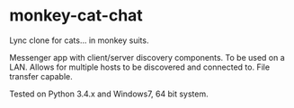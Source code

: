 # monkey-cat-chat
Lync clone for cats... in monkey suits.

Messenger app with client/server discovery components. To be used on a LAN. 
Allows for multiple hosts to be discovered and connected to. 
File transfer capable. 

Tested on Python 3.4.x and Windows7, 64 bit system. 
